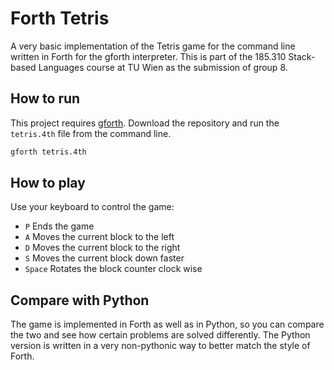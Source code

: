 # Forth Tetris

A very basic implementation of the Tetris game for the command line
written in Forth for the gforth interpreter. This is part of the
185.310 Stack-based Languages course at TU Wien as the submission
of group 8.

## How to run

This project requires [gforth][gforth]. Download the repository and 
run the `tetris.4th` file from the command line.

```bash
gforth tetris.4th
```

## How to play

Use your keyboard to control the game:

- `P` Ends the game
- `A` Moves the current block to the left
- `D` Moves the current block to the right
- `S` Moves the current block down faster
- `Space` Rotates the block counter clock wise

## Compare with Python

The game is implemented in Forth as well as in Python, so you can compare
the two and see how certain problems are solved differently. The Python
version is written in a very non-pythonic way to better match the style
of Forth.

[gforth]: https://gforth.org/
